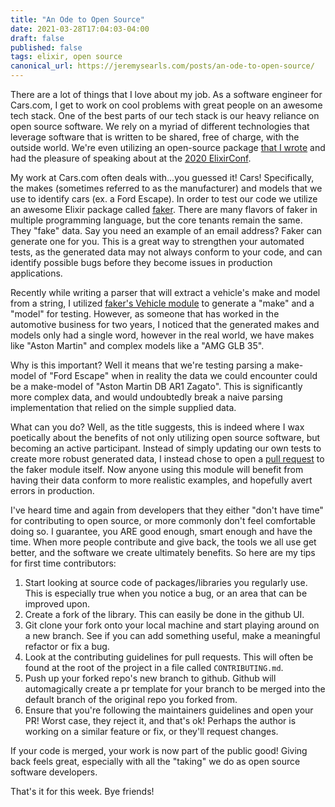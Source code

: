 ```yaml
---
title: "An Ode to Open Source"
date: 2021-03-28T17:04:03-04:00
draft: false
published: false
tags: elixir, open source 
canonical_url: https://jeremysearls.com/posts/an-ode-to-open-source/
---
```


There are a lot of things that I love about my job. As a software engineer for Cars.com, I get to work on cool problems with great people on an awesome tech stack. One of the best parts of our tech stack is our heavy reliance on open source software. We rely on a myriad of different technologies that leverage software that is written to be shared, free of charge, with the outside world. We're even utilizing an open-source package [that I wrote](https://hex.pm/packages/attrition) and had the pleasure of speaking about at the [2020 ElixirConf](https://youtu.be/zTHCEZVL4Kw).

My work at Cars.com often deals with...you guessed it! Cars! Specifically, the makes (sometimes referred to as the manufacturer) and models that we use to identify cars (ex. a Ford Escape). In order to test our code we utilize an awesome Elixir package called [faker](https://hex.pm/packages/faker). There are many flavors of faker in multiple programming language, but the core tenants remain the same. They "fake" data. Say you need an example of an email address? Faker can generate one for you. This is a great way to strengthen your automated tests, as the generated data may not always conform to your code, and can identify possible bugs before they become issues in production applications.

Recently while writing a parser that will extract a vehicle's make and model from a string, I utilized [faker's Vehicle module](https://github.com/elixirs/faker/tree/master/lib/faker/vehicle) to generate a "make" and a "model" for testing. However, as someone that has worked in the automotive business for two years, I noticed that the generated makes and models only had a single word, however in the real world, we have makes like "Aston Martin" and complex models like a "AMG GLB 35".

Why is this important? Well it means that we're testing parsing a make-model of "Ford Escape" when in reality the data we could encounter could be a make-model of "Aston Martin DB AR1 Zagato". This is significantly more complex data, and would undoubtedly break a naive parsing implementation that relied on the simple supplied data. 

What can you do? Well, as the title suggests, this is indeed where I wax poetically about the benefits of not only utilizing open source software, but becoming an active participant. Instead of simply updating our own tests to create more robust generated data, I instead chose to open a [pull request](https://github.com/elixirs/faker/pull/408) to the faker module itself. Now anyone using this module will benefit from having their data conform to more realistic examples, and hopefully avert errors in production. 

I've heard time and again from developers that they either "don't have time" for contributing to open source, or more commonly don't feel comfortable doing so. I guarantee, you ARE good enough, smart enough and have the time. When more people contribute and give back, the tools we all use get better, and the software we create ultimately benefits. So here are my tips for first time contributors:
1. Start looking at source code of packages/libraries you regularly use. This is especially true when you notice a bug, or an area that can be improved upon.
2. Create a fork of the library. This can easily be done in the github UI.
3. Git clone your fork onto your local machine and start playing around on a new branch. See if you can add something useful, make a meaningful refactor or fix a bug.
4. Look at the contributing guidelines for pull requests. This will often be found at the root of the project in a file called `CONTRIBUTING.md`.
5. Push up your forked repo's new branch to github. Github will automagically create a pr template for your branch to be merged into the default branch of the original repo you forked from.
6. Ensure that you're following the maintainers guidelines and open your PR! Worst case, they reject it, and that's ok! Perhaps the author is working on a similar feature or fix, or they'll request changes.

If your code is merged, your work is now part of the public good! Giving back feels great, especially with all the "taking" we do as open source software developers. 

That's it for this week. Bye friends!


